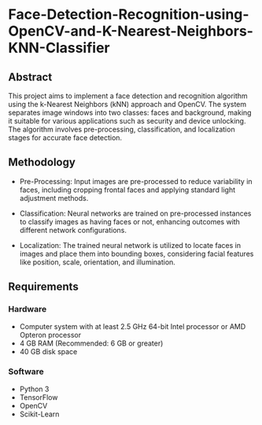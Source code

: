 # Face-Detection-Recognition-using-OpenCV-and-K-Nearest-Neighbors-KNN-Classifier

## Abstract

This project aims to implement a face detection and recognition algorithm using the k-Nearest Neighbors (kNN) approach and OpenCV. The system separates image windows into two classes: faces and background, making it suitable for various applications such as security and device unlocking. The algorithm involves pre-processing, classification, and localization stages for accurate face detection.

## Methodology

- Pre-Processing: Input images are pre-processed to reduce variability in faces, including cropping frontal faces and applying standard light adjustment methods.

- Classification: Neural networks are trained on pre-processed instances to classify images as having faces or not, enhancing outcomes with different network configurations.

- Localization: The trained neural network is utilized to locate faces in images and place them into bounding boxes, considering facial features like position, scale, orientation, and illumination.

## Requirements

### Hardware

- Computer system with at least 2.5 GHz 64-bit Intel processor or AMD Opteron processor
- 4 GB RAM (Recommended: 6 GB or greater)
- 40 GB disk space

### Software

- Python 3
- TensorFlow
- OpenCV
- Scikit-Learn
